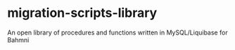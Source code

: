 # migration-scripts-library
An open library of procedures and functions written in MySQL/Liquibase for Bahmni
